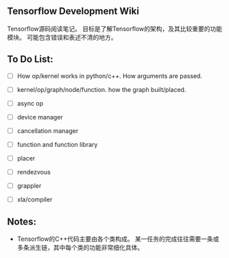 ## Tensorflow Development Wiki

Tensorflow源码阅读笔记。
目标是了解Tensorflow的架构，及其比较重要的功能模块。
可能包含错误和表述不清的地方。

## To Do List:

- [ ] How op/kernel works in python/c++.
How arguments are passed.

- [ ] kernel/op/graph/node/function.
how the graph built/placed.

- [ ] async op
- [ ] device manager
- [ ] cancellation manager
- [ ] function and function library
- [ ] placer
- [ ] rendezvous
- [ ] grappler
- [ ] xla/compiler

## Notes:

- Tensorflow的C++代码主要由各个类构成。
某一任务的完成往往需要一条或多条派生链，其中每个类的功能非常细化具体。
